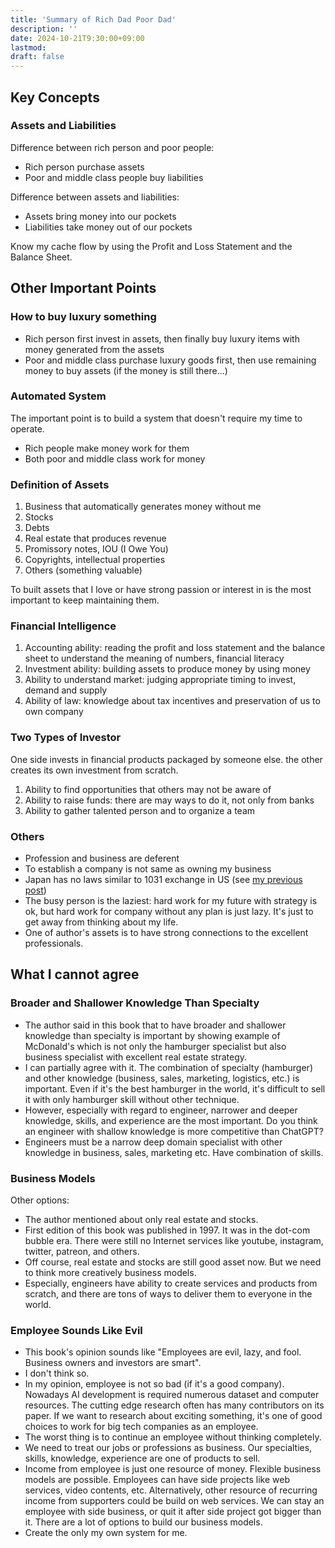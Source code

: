 ```yaml
---
title: 'Summary of Rich Dad Poor Dad'
description: ''
date: 2024-10-21T9:30:00+09:00
lastmod: 
draft: false
---
```


## Key Concepts

### Assets and Liabilities

Difference between rich person and poor people:

- Rich person purchase assets
- Poor and middle class people buy liabilities

Difference between assets and liabilities:

- Assets bring money into our pockets
- Liabilities take money out of our pockets

Know my cache flow by using the Profit and Loss Statement and the Balance Sheet.

## Other Important Points

### How to buy luxury something

- Rich person first invest in assets, then finally buy luxury items with money generated from the assets
- Poor and middle class purchase luxury goods first, then use remaining money to buy assets (if the money is still there...)

### Automated System

The important point is to build a system that doesn't require my time to operate.

- Rich people make money work for them
- Both poor and middle class work for money

### Definition of Assets

1. Business that automatically generates money without me
2. Stocks
3. Debts
4. Real estate that produces revenue
5. Promissory notes, IOU (I Owe You)
6. Copyrights, intellectual properties
7. Others (something valuable)

To built assets that I love or have strong passion or interest in is the most important to keep maintaining them.

### Financial Intelligence

1. Accounting ability: reading the profit and loss statement and the balance sheet to understand the meaning of numbers, financial literacy
2. Investment ability: building assets to produce money by using money
3. Ability to understand market: judging appropriate timing to invest, demand and supply
4. Ability of law: knowledge about tax incentives and preservation of us to own company

### Two Types of Investor

One side invests in financial products packaged by someone else. the other  creates its own investment from scratch.

1. Ability to find opportunities that others may not be aware of
2. Ability to raise funds: there are may ways to do it, not only from banks
3. Ability to gather talented person and to organize a team

### Others

- Profession and business are deferent
- To establish a company is not same as owning my business
- Japan has no laws similar to 1031 exchange in US (see [my previous post](https://tsuji.tech/no-1031-exchange-japan/))
- The busy person is the laziest: hard work for my future with strategy is ok, but hard work for company without any plan is just lazy. It's just to get away  from thinking about my life.
- One of author's assets is to have strong connections to the excellent professionals.

## What I cannot agree

### Broader and Shallower Knowledge Than Specialty

- The author said in this book that to have broader and shallower knowledge than specialty is important by showing example of McDonald's which is not only the hamburger specialist but also business specialist with excellent real estate strategy.
- I can partially agree with it. The combination of specialty (hamburger) and other knowledge (business, sales, marketing, logistics, etc.) is important. Even if it's the best hamburger in the world, it's difficult to sell it with only hamburger skill without other technique.
- However, especially with regard to engineer, narrower and deeper knowledge, skills, and experience are the most important. Do you think an engineer with shallow knowledge is more competitive than ChatGPT?
- Engineers must be a narrow deep domain specialist with other knowledge in business, sales, marketing etc. Have combination of skills.

### Business Models

Other options:

- The author mentioned about only real estate and stocks.
- First edition of this book was published in 1997. It was in the dot-com bubble era. There were still no Internet services like youtube, instagram, twitter, patreon, and others.
- Off course, real estate and stocks are still good asset now. But we need to think more creatively business models.
- Especially, engineers have ability to create services and products from scratch, and there are tons of ways to deliver them to everyone in the world.

### Employee Sounds Like Evil

- This book's opinion sounds like "Employees are evil, lazy, and fool. Business owners and investors are smart".
- I don't think so.
- In my opinion, employee is not so bad (if it's a good company). Nowadays AI development is required numerous dataset and computer resources. The cutting edge research often has many contributors on its paper. If we want to research about exciting something, it's one of good choices to work for big tech companies as an employee.
- The worst thing is to continue an employee without thinking completely.
- We need to treat our jobs or professions as business. Our specialties, skills, knowledge, experience are one of products to sell.
- Income from employee is just one resource of money. Flexible business models are possible. Employees can have side projects like web services, video contents, etc. Alternatively, other resource of recurring income from supporters could be build on web services. We can stay an employee with side business, or quit it after side project got bigger than it. There are a lot of options to build our business models.
- Create the only my own system for me.
